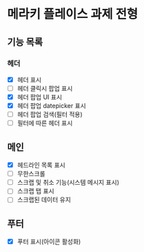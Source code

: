 # 메라키 플레이스 과제 전형

## 기능 목록
### 헤더
- [x] 헤더 표시
- [ ] 헤더 클릭시 팝업 표시
- [x] 헤더 팝업 UI 표시
- [x] 헤더 팝업 datepicker 표시
- [ ] 헤더 팝업 검색(필터 적용)
- [ ] 필터에 따른 헤더 표시

## 메인
- [x] 헤드라인 목록 표시
- [ ] 무한스크롤
- [ ] 스크랩 및 취소 기능(시스템 메시지 표시)
- [ ] 스크랩 탭 표시
- [ ] 스크랩된 데이터 유지

## 푸터
- [x] 푸터 표시(아이콘 활성화)
